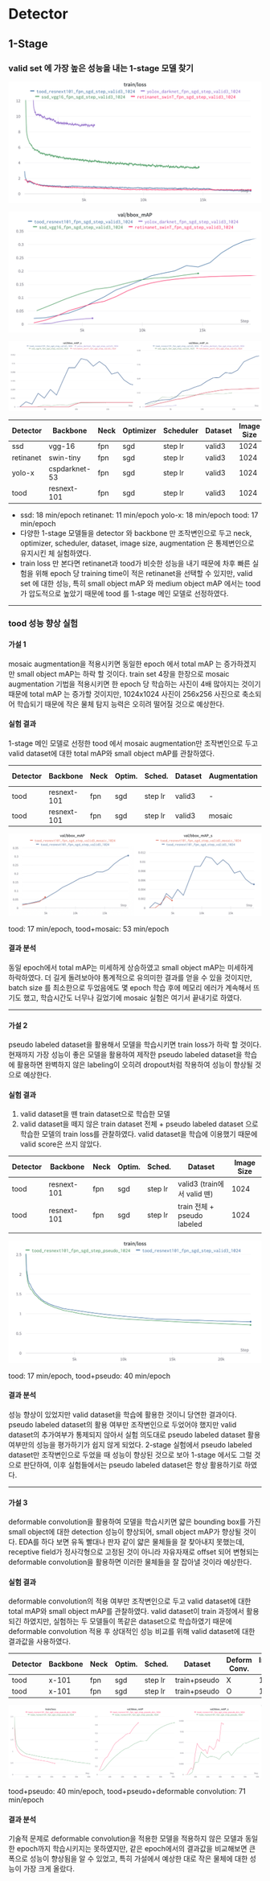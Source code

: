 # Detector
## 1-Stage
### valid set 에 가장 높은 성능을 내는 1-stage 모델 찾기
![W&B Chart 12_4_2022, 12_01_59 AM.png](images/WB_Chart_12_4_2022_12_01_59_AM.png)

![W&B Chart 12_4_2022, 2_42_10 AM.png](images/WB_Chart_12_4_2022_2_42_10_AM.png)

![Untitled](images/Untitled%201.png)

|      Detector |      Backbone | Neck | Optimizer | Scheduler | Dataset | Image Size |
| --- | --- | --- | --- | --- | --- | --- |
| ssd | vgg-16 | fpn | sgd | step lr | valid3 | 1024 |
| retinanet | swin-tiny | fpn | sgd | step lr | valid3 | 1024 |
| yolo-x | cspdarknet-53 | fpn | sgd | step lr | valid3 | 1024 |
| tood | resnext-101 | fpn | sgd | step lr | valid3 | 1024 |
- ssd: 18 min/epoch
retinanet: 11 min/epoch
yolo-x: 18 min/epoch
tood: 17 min/epoch
- 다양한 1-stage 모델들을 detector 와 backbone 만 조작변인으로 두고 neck, optimizer, scheduler, dataset, image size, augmentation 은 통제변인으로 유지시킨 체 실험하였다.
- train loss 만 본다면 retinanet과 tood가 비슷한 성능을 내기 때문에 차후 빠른 실험을 위해 epoch 당 training time이 적은 retinanet을 선택할 수 있지만, valid set 에 대한 성능, 특히 small object mAP 와 medium object mAP 에서는 tood 가 압도적으로 높았기 때문에 tood 를 1-stage 메인 모델로 선정하였다.
* * *
### tood 성능 향상 실험
#### 가설 1
        
mosaic augmentation을 적용시키면 동일한 epoch 에서 total mAP 는 증가하겠지만 small object mAP는 하락 할 것이다. train set 4장을 한장으로 mosaic augmentation 기법을 적용시키면 한 epoch 당 학습하는 사진이 4배 많아지는 것이기 때문에 total mAP 는 증가할 것이지만, 1024x1024 사진이 256x256 사진으로 축소되어 학습되기 때문에 작은 물체 탐지 능력은 오히려 떨어질 것으로 예상한다.


#### 실험 결과

1-stage 메인 모델로 선정한 tood 에서 mosaic augmentation만 조작변인으로 두고 valid dataset에 대한 total mAP와 small object mAP를 관찰하였다.

| Detector |  Backbone | Neck | Optim. | Sched. | Dataset |    Augmentation | Image Size |
| --- | --- | --- | --- | --- | --- | --- | --- |
| tood | resnext-101 | fpn | sgd | step lr | valid3 | - | 1024 |
| tood | resnext-101 | fpn | sgd | step lr | valid3 | mosaic | 1024 |

![Untitled](images/Untitled%202.png)

tood: 17 min/epoch, tood+mosaic: 53 min/epoch

#### 결과 분석

동일 epoch에서 total mAP는 미세하게 상승하였고 small object mAP는 미세하게 하락하였다. 더 길게 돌려보아야 통계적으로 유의미한 결과를 얻을 수 있을 것이지만, batch size 를 최소한으로 두었음에도 몇 epoch 학습 후에 메모리 에러가 계속해서 뜨기도 했고, 학습시간도 너무나 길었기에 mosaic 실험은 여기서 끝내기로 하였다.
* * *
#### 가설 2

pseudo labeled dataset을 활용해서 모델을 학습시키면 train loss가 하락 할 것이다. 현재까지 가장 성능이 좋은 모델을 활용하여 제작한 pseudo labeled dataset을 학습에 활용하면 완벽하지 않은 labeling이 오히려 dropout처럼 작용하여 성능이 향상될 것으로 예상한다.


#### 실험 결과

1. valid dataset을 뗀 train dataset으로 학습한 모델
2. valid dataset을 떼지 않은 train dataset 전체 + pseudo labeled dataset 으로 학습한 모델의 train loss를 관찰하였다. valid dataset을 학습에 이용했기 때문에 valid score은 쓰지 않았다.

| Detector |  Backbone | Neck | Optim. | Sched. |                  Dataset | Image Size |
| --- | --- | --- | --- | --- | --- | --- |
| tood | resnext-101 | fpn | sgd | step lr | valid3 (train에서 valid 뗀) | 1024 |
| tood | resnext-101 | fpn | sgd | step lr | train 전체 + pseudo labeled | 1024 |
|  |  |  |  |  |  |  |

![W&B Chart 12_4_2022, 8_14_32 PM.png](images/WB_Chart_12_4_2022_8_14_32_PM.png)

tood: 17 min/epoch, tood+pseudo: 40 min/epoch

#### 결과 분석

성능 향상이 있었지만 valid dataset을 학습에 활용한 것이니 당연한 결과이다. pseudo labeled dataset의 활용 여부만 조작변인으로 두었어야 했지만 valid dataset의 추가여부가 통제되지 않아서 실험 의도대로 pseudo labeled dataset 활용 여부만의 성능을 평가하기가 쉽지 않게 되었다. 2-stage 실험에서 pseudo labeled dataset만 조작변인으로 두었을 때 성능이 향상된 것으로 보아 1-stage 에서도 그럴 것으로 판단하여, 이후 실험들에서는 pseudo labeled dataset은 항상 활용하기로 하였다.
* * *
#### 가설 3

deformable convolution을 활용하여 모델을 학습시키면 얇은 bounding box를 가진 small object에 대한 detection 성능이 향상되어, small object mAP가 향상될 것이다. EDA를 하다 보면 유독 빨대나 판자 같이 얇은 물체들을 잘 찾아내지 못했는데, receptive field가 정사각형으로 고정된 것이 아니라 자유자재로 offset 되어 변형되는 deformable convolution을 활용하면 이러한 물체들을 잘 잡아낼 것이라 예상한다.

#### 실험 결과

deformable convolution의 적용 여부만 조작변인으로 두고  valid dataset에 대한 total mAP와 small object mAP를 관찰하였다. valid dataset이 train 과정에서 활용되긴 하였지만, 실험하는 두 모델들이 똑같은 dataset으로 학습하였기 때문에 deformable convolution 적용 후 상대적인 성능 비교를 위해 valid dataset에 대한 결과값을 사용하였다.

| Detector | Backbone | Neck | Optim. | Sched. |      Dataset | Deform Conv. | Image Size |
| --- | --- | --- | --- | --- | --- | --- | --- |
| tood | x-101 | fpn | sgd | step lr | train+pseudo | X | 1024 |
| tood | x-101 | fpn | sgd | step lr | train+pseudo | O | 1024 |

![Untitled-2.png](images/Untitled-2.png)

tood+pseudo: 40 min/epoch, tood+pseudo+deformable convolution: 71 min/epoch

#### 결과 분석

기술적 문제로 deformable convolution을 적용한 모델을 적용하지 않은 모델과 동일한 epoch까지 학습시키지는 못하였지만, 같은 epoch에서의 결과값을 비교해보면 큰 폭으로 성능이 향상됨을 알 수 있었고, 특히 가설에서 예상한 대로 작은 물체에 대한 성능이 가장 크게 올랐다.